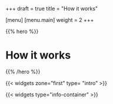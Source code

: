 +++
draft = true
title = "How it works"

[menu]
	[menu.main]
		weight = 2
+++

{{% hero %}}

# How it works

{{% /hero %}}

{{< widgets zone="first" type= "intro" >}}

{{< widgets type="info-container" >}}
